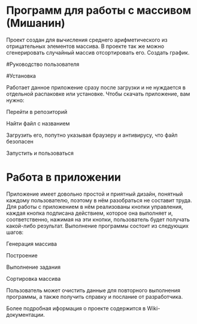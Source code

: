 # Программ для работы с массивом (Мишанин)
Проект создан для вычисления среднего арифметического из отрицательных элементов массива. 
В проекте так же можно сгенерировать случайный массив отсортировать  его.
Создать график.

#Руководство пользователя

#Установка

Работает данное приложение сразу после загрузки и не нуждается в отдельной распаковке или установке. Чтобы скачать приложение, вам нужно:

Перейти в репозиторий

Найти файл с названием

Загрузить его, попутно указывая браузеру и антивирусу, что файл безопасен

Запустить и пользоваться

# Работа в приложении 
Приложение имеет довольно простой и приятный дизайн, понятный каждому пользователю, поэтому в нём разобраться не составит труда. Для работы с приложением в нём реализованы кнопки управления, каждая кнопка подписана действием, которое она выполняет и, соответственно, нажимая на эти кнопки, пользователь будет получать какой-либо результат. Выполнение программы состоит из следующих шагов:

Генерация массива

Построение

Выполнение задания

Сортировка массива

Пользователь может очистить данные для повторного выполнения программы, а также получить справку и послание от разработчика.


Более подробная иформация о проекте содержится в Wiki-документации.
